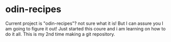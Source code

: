 # odin-recipes 
Current project is "odin-recipes"? not sure what it is! But I can assure you I am going to figure it out!
Just started this coure and i am learning on how to do it all.
This is my 2nd time making a git repository.